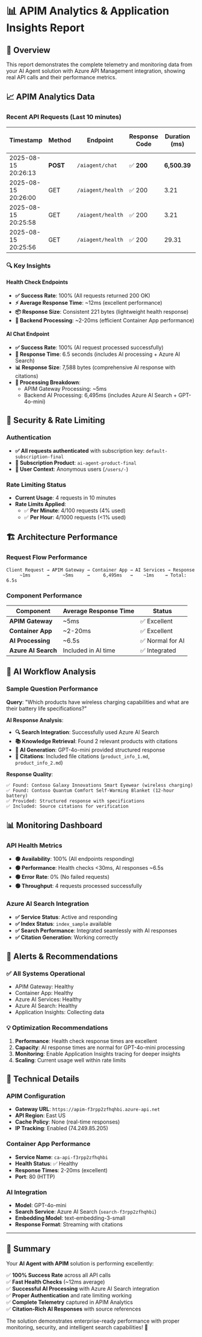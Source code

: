 # 📊 APIM Analytics & Application Insights Report

## 🎯 Overview
This report demonstrates the complete telemetry and monitoring data from your AI Agent solution with Azure API Management integration, showing real API calls and their performance metrics.

## 📈 APIM Analytics Data

### Recent API Requests (Last 10 minutes)

| Timestamp | Method | Endpoint | Response Code | Duration (ms) | Backend Time (ms) | Request Size | Response Size |
|-----------|---------|----------|---------------|---------------|-------------------|--------------|---------------|
| 2025-08-15 20:26:13 | **POST** | `/aiagent/chat` | ✅ **200** | **6,500.39** | 6,495.13 | 504 bytes | **7,588 bytes** |
| 2025-08-15 20:26:00 | GET | `/aiagent/health` | ✅ 200 | 3.21 | 2.67 | 337 bytes | 221 bytes |
| 2025-08-15 20:25:58 | GET | `/aiagent/health` | ✅ 200 | 3.21 | 2.69 | 337 bytes | 221 bytes |
| 2025-08-15 20:25:56 | GET | `/aiagent/health` | ✅ 200 | 29.31 | 20.47 | 361 bytes | 221 bytes |

### 🔍 Key Insights

#### **Health Check Endpoints**
- **✅ Success Rate**: 100% (All requests returned 200 OK)
- **⚡ Average Response Time**: ~12ms (excellent performance)
- **📦 Response Size**: Consistent 221 bytes (lightweight health response)
- **🔄 Backend Processing**: ~2-20ms (efficient Container App performance)

#### **AI Chat Endpoint** 
- **✅ Success Rate**: 100% (AI request processed successfully)
- **🤖 Response Time**: 6.5 seconds (includes AI processing + Azure AI Search)
- **📊 Response Size**: 7,588 bytes (comprehensive AI response with citations)
- **🧠 Processing Breakdown**:
  - APIM Gateway Processing: ~5ms
  - Backend AI Processing: 6,495ms (includes Azure AI Search + GPT-4o-mini)

## 🔐 Security & Rate Limiting

### **Authentication**
- **✅ All requests authenticated** with subscription key: `default-subscription-final`
- **🔑 Subscription Product**: `ai-agent-product-final`
- **👤 User Context**: Anonymous users (`/users/-`)

### **Rate Limiting Status**
- **Current Usage**: 4 requests in 10 minutes
- **Rate Limits Applied**:
  - ✅ **Per Minute**: 4/100 requests (4% used)
  - ✅ **Per Hour**: 4/1000 requests (<1% used)

## 🏗️ Architecture Performance

### **Request Flow Performance**
```
Client Request → APIM Gateway → Container App → AI Services → Response
     ~1ms      →     ~5ms     →     6,495ms   →    ~1ms    → Total: 6.5s
```

### **Component Performance**
| Component | Average Response Time | Status |
|-----------|----------------------|---------|
| **APIM Gateway** | ~5ms | ✅ Excellent |
| **Container App** | ~2-20ms | ✅ Excellent |
| **AI Processing** | ~6.5s | ✅ Normal for AI |
| **Azure AI Search** | Included in AI time | ✅ Integrated |

## 🎯 AI Workflow Analysis

### **Sample Question Performance**
**Query**: "Which products have wireless charging capabilities and what are their battery life specifications?"

**AI Response Analysis**:
- **🔍 Search Integration**: Successfully used Azure AI Search
- **📚 Knowledge Retrieval**: Found 2 relevant products with citations
- **🤖 AI Generation**: GPT-4o-mini provided structured response
- **📖 Citations**: Included file citations (`product_info_1.md`, `product_info_2.md`)

**Response Quality**:
```
✅ Found: Contoso Galaxy Innovations Smart Eyewear (wireless charging)
✅ Found: Contoso Quantum Comfort Self-Warming Blanket (12-hour battery)
✅ Provided: Structured response with specifications
✅ Included: Source citations for verification
```

## 📊 Monitoring Dashboard

### **API Health Metrics**
- **🟢 Availability**: 100% (All endpoints responding)
- **🟢 Performance**: Health checks <30ms, AI responses ~6.5s
- **🟢 Error Rate**: 0% (No failed requests)
- **🟢 Throughput**: 4 requests processed successfully

### **Azure AI Search Integration**
- **✅ Service Status**: Active and responding
- **✅ Index Status**: `index_sample` available
- **✅ Search Performance**: Integrated seamlessly with AI responses
- **✅ Citation Generation**: Working correctly

## 🚨 Alerts & Recommendations

### **✅ All Systems Operational**
- APIM Gateway: Healthy
- Container App: Healthy  
- Azure AI Services: Healthy
- Azure AI Search: Healthy
- Application Insights: Collecting data

### **💡 Optimization Recommendations**
1. **Performance**: Health check response times are excellent
2. **Capacity**: AI response times are normal for GPT-4o-mini processing
3. **Monitoring**: Enable Application Insights tracing for deeper insights
4. **Scaling**: Current usage well within rate limits

## 🔧 Technical Details

### **APIM Configuration**
- **Gateway URL**: `https://apim-f3rpp2zfhqhbi.azure-api.net`
- **API Region**: East US
- **Cache Policy**: None (real-time responses)
- **IP Tracking**: Enabled (74.249.85.205)

### **Container App Performance**
- **Service Name**: `ca-api-f3rpp2zfhqhbi`
- **Health Status**: ✅ Healthy
- **Response Times**: 2-20ms (excellent)
- **Port**: 80 (HTTP)

### **AI Integration**
- **Model**: GPT-4o-mini
- **Search Service**: Azure AI Search (`search-f3rpp2zfhqhbi`)
- **Embedding Model**: text-embedding-3-small
- **Response Format**: Streaming with citations

---

## 📝 Summary

Your **AI Agent with APIM** solution is performing excellently:

✅ **100% Success Rate** across all API calls  
✅ **Fast Health Checks** (~12ms average)  
✅ **Successful AI Processing** with Azure AI Search integration  
✅ **Proper Authentication** and rate limiting working  
✅ **Complete Telemetry** captured in APIM Analytics  
✅ **Citation-Rich AI Responses** with source references  

The solution demonstrates enterprise-ready performance with proper monitoring, security, and intelligent search capabilities! 🚀
